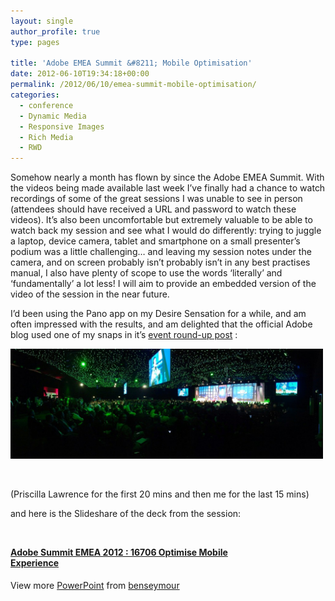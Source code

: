 ```yaml
---
layout: single
author_profile: true
type: pages

title: 'Adobe EMEA Summit &#8211; Mobile Optimisation'
date: 2012-06-10T19:34:18+00:00
permalink: /2012/06/10/emea-summit-mobile-optimisation/
categories:
  - conference
  - Dynamic Media
  - Responsive Images
  - Rich Media
  - RWD
---
```

Somehow nearly a month has flown by since the Adobe EMEA Summit. With the videos being made available last week I&#8217;ve finally had a chance to watch recordings of some of the great sessions I was unable to see in person (attendees should have received a URL and password to watch these videos). It&#8217;s also been uncomfortable but extremely valuable to be able to watch back my session and see what I would do differently: trying to juggle a laptop, device camera, tablet and smartphone on a small presenter&#8217;s podium was a little challenging&#8230; and leaving my session notes under the camera, and on screen probably isn&#8217;t probably isn&#8217;t in any best practises manual, I also have plenty of scope to use the words &#8216;literally&#8217; and &#8216;fundamentally&#8217; a lot less! I will aim to provide an embedded version of the video of the session in the near future.

I&#8217;d been using the Pano app on my Desire Sensation for a while, and am often impressed with the results, and am delighted that the official Adobe blog used one of my snaps in it&#8217;s <a title="Adobe Summit EMEA - it's a wrap" href="http://blogs.adobe.com/adobesummit/adobe-digital-marketing-summit-emea-2012-its-a-wrap/" target="_blank">event round-up post</a> :

<img class="alignnone  wp-image-663" title="PANO_20120516_155428" src="/images/allbsuploads/2012/06/PANO_20120516_155428-1024x361.jpg" alt="" width="500" height="176" />

&nbsp;

(Priscilla Lawrence for the first 20 mins and then me for the last 15 mins)



and here is the Slideshare of the deck from the session:

&nbsp;

<div id="__ss_13339320" style="width: 425px;">
  <strong style="display: block; margin: 12px 0 4px;"><a title="Adobe Summit EMEA 2012 : 16706 Optimise Mobile Experience" href="http://www.slideshare.net/benseymour/adobe-summit-emea-2012-16706-optimise-mobile-experience" target="_blank">Adobe Summit EMEA 2012 : 16706 Optimise Mobile Experience</a></strong> </p>

  <div style="padding: 5px 0 12px;">
    View more <a href="http://www.slideshare.net/thecroaker/death-by-powerpoint" target="_blank">PowerPoint</a> from <a href="http://www.slideshare.net/benseymour" target="_blank">benseymour</a>
  </div>
</div>

